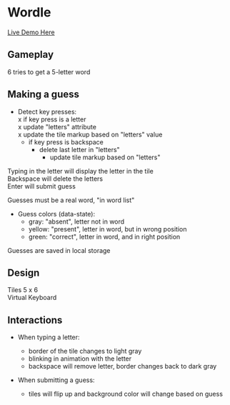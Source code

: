 # Wordle
[Live Demo Here](https://roufy235.github.io/wordle-clone/)

## Gameplay
6 tries to get a 5-letter word

## Making a guess
* Detect key presses: <br>
    x if key press is a letter <br>
        x update "letters" attribute <br>
            x update the tile markup based on "letters" value <br>
    - if key press is backspace <br>
        - delete last letter in "letters" <br>
            - update tile markup based on "letters" <br>

Typing in the letter will display the letter in the tile <br>
Backspace will delete the letters <br>
Enter will submit guess <br>

Guesses must be a real word, "in word list" <br>
* Guess colors (data-state): <br>
    - gray: "absent", letter not in word <br>
    - yellow: "present", letter in word, but in wrong position <br>
    - green: "correct", letter in word, and in right position <br>

Guesses are saved in local storage <br>
## Design
Tiles 5 x 6 <br>
Virtual Keyboard <br>
## Interactions
* When typing a letter: <br>
    - border of the tile changes to light gray <br>
    - blinking in animation with the letter <br>
    - backspace will remove letter, border changes back to dark gray <br>

* When submitting a guess: <br>
    - tiles will flip up and background color will change based on guess <br>

